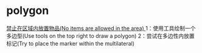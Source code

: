 # polygon
 [ 禁止在区域内放置物品(No items are allowed in the area) ](https://sleepy-babbage-2cce74.netlify.app/polygon-master/polygon.html)
 1：使用工具绘制一个多边型(Use tools on the top right to draw a polygon)
 2：尝试在多边性内放置标记(Try to place the marker within the multilateral)
 
